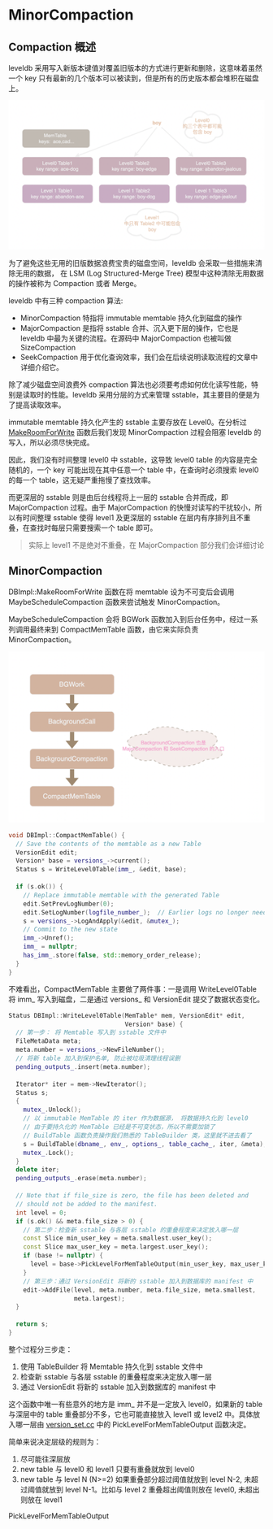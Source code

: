 # MinorCompaction

## Compaction 概述

leveldb 采用写入新版本键值对覆盖旧版本的方式进行更新和删除，这意味着虽然一个 key 只有最新的几个版本可以被读到，但是所有的历史版本都会堆积在磁盘上。

![](./img002.png)

为了避免这些无用的旧版数据浪费宝贵的磁盘空间，leveldb 会采取一些措施来清除无用的数据， 在 LSM (Log Structured-Merge Tree) 模型中这种清除无用数据的操作被称为 Compaction 或者 Merge。

leveldb 中有三种 compaction 算法:

- MinorCompaction 特指将 immutable memtable 持久化到磁盘的操作
- MajorCompaction 是指将 sstable 合并、沉入更下层的操作，它也是 leveldb 中最为关键的流程。在源码中 MajorCompaction 也被叫做 SizeCompaction 
- SeekCompaction 用于优化查询效率，我们会在后续说明读取流程的文章中详细介绍它。

除了减少磁盘空间浪费外 compaction 算法也必须要考虑如何优化读写性能，特别是读取时的性能。leveldb 采用分层的方式来管理 sstable，其主要目的便是为了提高读取效率。

immutable memtable 持久化产生的 sstable 主要存放在 Level0。在分析过 [MakeRoomForWrite](./07-WriteProcess.md#准备写入makeroomforwrite) 函数后我们发现 MinorCompaction 过程会阻塞 leveldb 的写入，所以必须尽快完成。

因此，我们没有时间整理 level0 中 sstable，这导致 level0 table 的内容是完全随机的，一个 key 可能出现在其中任意一个 table 中，在查询时必须搜索 level0 的每一个 table，这无疑严重拖慢了查找效率。

而更深层的 sstable 则是由后台线程将上一层的 sstable 合并而成，即 MajorCompaction 过程。由于 MajorCompaction 的快慢对读写的干扰较小，所以有时间整理 sstable 使得 level1 及更深层的 sstable 在层内有序排列且不重叠，在查找时每层只需要搜索一个 table 即可。

> 实际上 level1 不是绝对不重叠，在 MajorCompaction 部分我们会详细讨论

## MinorCompaction

DBImpl::MakeRoomForWrite 函数在将 memtable 设为不可变后会调用 MaybeScheduleCompaction 函数来尝试触发 MinorCompaction。

MaybeScheduleCompaction 会将 BGWork 函数加入到后台任务中，经过一系列调用最终来到 CompactMemTable 函数，由它来实际负责 MinorCompaction。

![](img019.png)

```cpp
void DBImpl::CompactMemTable() {
  // Save the contents of the memtable as a new Table
  VersionEdit edit;
  Version* base = versions_->current();
  Status s = WriteLevel0Table(imm_, &edit, base);

  if (s.ok()) {
    // Replace immutable memtable with the generated Table
    edit.SetPrevLogNumber(0);
    edit.SetLogNumber(logfile_number_);  // Earlier logs no longer needed
    s = versions_->LogAndApply(&edit, &mutex_);
    // Commit to the new state
    imm_->Unref();
    imm_ = nullptr;
    has_imm_.store(false, std::memory_order_release);
  }
}
```

不难看出，CompactMemTable 主要做了两件事：一是调用 WriteLevel0Table 将 imm_ 写入到磁盘，二是通过 versions_ 和 VersionEdit 提交了数据状态变化。

```cpp
Status DBImpl::WriteLevel0Table(MemTable* mem, VersionEdit* edit,
                                Version* base) {
  // 第一步： 将 Memtable 写入到 sstable 文件中
  FileMetaData meta;
  meta.number = versions_->NewFileNumber();
  // 将新 table 加入到保护名单, 防止被垃圾清理线程误删
  pending_outputs_.insert(meta.number); 
  
  Iterator* iter = mem->NewIterator();
  Status s;
  {
    mutex_.Unlock();
    // 以 immutable MemTable 的 iter 作为数据源， 将数据持久化到 level0 
    // 由于要持久化的 MemTable 已经是不可变状态，所以不需要加锁了
    // BuildTable 函数负责操作我们熟悉的 TableBuilder 类，这里就不进去看了
    s = BuildTable(dbname_, env_, options_, table_cache_, iter, &meta); 
    mutex_.Lock();
  }
  delete iter;
  pending_outputs_.erase(meta.number);

  // Note that if file_size is zero, the file has been deleted and
  // should not be added to the manifest.
  int level = 0;
  if (s.ok() && meta.file_size > 0) {
    // 第二步：检查新 sstable 与各层 sstable 的重叠程度来决定放入哪一层
    const Slice min_user_key = meta.smallest.user_key();
    const Slice max_user_key = meta.largest.user_key();
    if (base != nullptr) {
      level = base->PickLevelForMemTableOutput(min_user_key, max_user_key);
    }
    // 第三步：通过 VersionEdit 将新的 sstable 加入到数据库的 manifest 中
    edit->AddFile(level, meta.number, meta.file_size, meta.smallest,
                  meta.largest);
  }

  return s;
}
```

整个过程分三步走：
1. 使用 TableBuilder 将 Memtable 持久化到 sstable 文件中
2. 检查新 sstable 与各层 sstable 的重叠程度来决定放入哪一层
3. 通过 VersionEdit 将新的 sstable 加入到数据库的 manifest 中

这个函数中唯一有些意外的地方是 imm_ 并不是一定放入 level0，如果新的 table 与深层中的 table 重叠部分不多，它也可能直接放入 level1 或 level2 中。具体放入哪一层由 [version_set.cc](../db/version_set.cc) 中的 PickLevelForMemTableOutput 函数决定。

简单来说决定层级的规则为：
1. 尽可能往深层放
2. new table 与 level0 和 level1 只要有重叠就放到 level0
3. new table 与 level N (N>=2) 如果重叠部分超过阈值就放到 level N-2, 未超过阈值就放到 level N-1。比如与 level 2 重叠超出阈值则放在 level0, 未超出则放在 level1

PickLevelForMemTableOutput